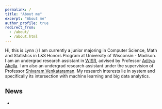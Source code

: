 ```yaml
---
permalink: /
title: "About me"
excerpt: "About me"
author_profile: true
redirect_from: 
  - /about/
  - /about.html
---
```


Hi, this is Lynn :) I am currently a junior majoring in Computer Science, Math and Statistics in L&S Honors Program at University of Wisconsin - Madison. I am an undergrad research assistant in [WISR](https://wisr.cs.wisc.edu/), advised by Professor [Aditya Akella](http://pages.cs.wisc.edu/~akella/). I am also an undergrad research assistant under the supervision of Professor [Shivaram Venkataraman](https://shivaram.org/). My research interests lie in system and specifically its intersection with machine learning and big data analytics. 


News
---
* 